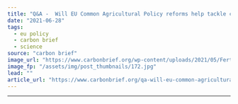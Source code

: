 ```yaml
---
title: "Q&A -  Will EU Common Agricultural Policy reforms help tackle climate change?"
date: "2021-06-28"
tags: 
  - eu policy
  - carbon brief
  - science
source: "carbon brief"
image_url: "https://www.carbonbrief.org/wp-content/uploads/2021/05/Fertiliser-being-sprayed-on-crops-in-France-107x71.jpg"
image_fp: "/assets/img/post_thumbnails/172.jpg"
lead: ""
article_url: "https://www.carbonbrief.org/qa-will-eu-common-agricultural-policy-reforms-help-tackle-climate-change"
---
```


---
